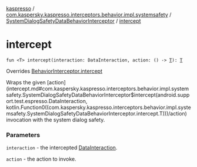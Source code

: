 [kaspresso](../../index.md) / [com.kaspersky.kaspresso.interceptors.behavior.impl.systemsafety](../index.md) / [SystemDialogSafetyDataBehaviorInterceptor](index.md) / [intercept](./intercept.md)

# intercept

`fun <T> intercept(interaction: DataInteraction, action: () -> `[`T`](intercept.md#T)`): `[`T`](intercept.md#T)

Overrides [BehaviorInterceptor.intercept](../../com.kaspersky.kaspresso.interceptors.behavior/-behavior-interceptor/intercept.md)

Wraps the given [action](intercept.md#com.kaspersky.kaspresso.interceptors.behavior.impl.systemsafety.SystemDialogSafetyDataBehaviorInterceptor$intercept(android.support.test.espresso.DataInteraction, kotlin.Function0((com.kaspersky.kaspresso.interceptors.behavior.impl.systemsafety.SystemDialogSafetyDataBehaviorInterceptor.intercept.T)))/action) invocation with the system dialog safety.

### Parameters

`interaction` - the intercepted [DataInteraction](#).

`action` - the action to invoke.